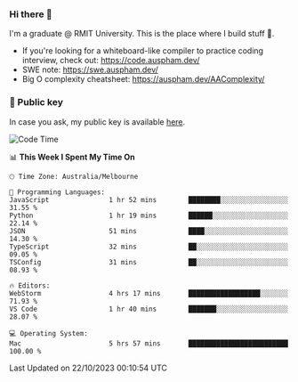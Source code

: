 ### Hi there 👋

I'm a graduate @ RMIT University. This is the place where I build stuff 👀. 

- If you're looking for a whiteboard-like compiler to practice coding interview, check out: https://code.auspham.dev/
- SWE note: https://swe.auspham.dev/
- Big O complexity cheatsheet: https://auspham.dev/AAComplexity/

### 🔑 Public key

In case you ask, my public key is available [here](https://public.auspham.dev/).

<!--START_SECTION:waka-->
![Code Time](http://img.shields.io/badge/Code%20Time-1%2C108%20hrs%2013%20mins-blue)

📊 **This Week I Spent My Time On** 

```text
🕑︎ Time Zone: Australia/Melbourne

💬 Programming Languages: 
JavaScript               1 hr 52 mins        ████████░░░░░░░░░░░░░░░░░   31.55 % 
Python                   1 hr 19 mins        ██████░░░░░░░░░░░░░░░░░░░   22.14 % 
JSON                     51 mins             ████░░░░░░░░░░░░░░░░░░░░░   14.30 % 
TypeScript               32 mins             ██░░░░░░░░░░░░░░░░░░░░░░░   09.05 % 
TSConfig                 31 mins             ██░░░░░░░░░░░░░░░░░░░░░░░   08.93 % 

🔥 Editors: 
WebStorm                 4 hrs 17 mins       ██████████████████░░░░░░░   71.93 % 
VS Code                  1 hr 40 mins        ███████░░░░░░░░░░░░░░░░░░   28.07 % 

💻 Operating System: 
Mac                      5 hrs 57 mins       █████████████████████████   100.00 % 
```


 Last Updated on 22/10/2023 00:10:54 UTC
<!--END_SECTION:waka-->

<!--
**rockmanvnx6/rockmanvnx6** is a ✨ _special_ ✨ repository because its `README.md` (this file) appears on your GitHub profile.

Here are some ideas to get you started:

- 🔭 I’m currently working on ...
- 🌱 I’m currently learning ...
- 👯 I’m looking to collaborate on ...
- 🤔 I’m looking for help with ...
- 💬 Ask me about ...
- 📫 How to reach me: ...
- 😄 Pronouns: ...
- ⚡ Fun fact: ...
-->
